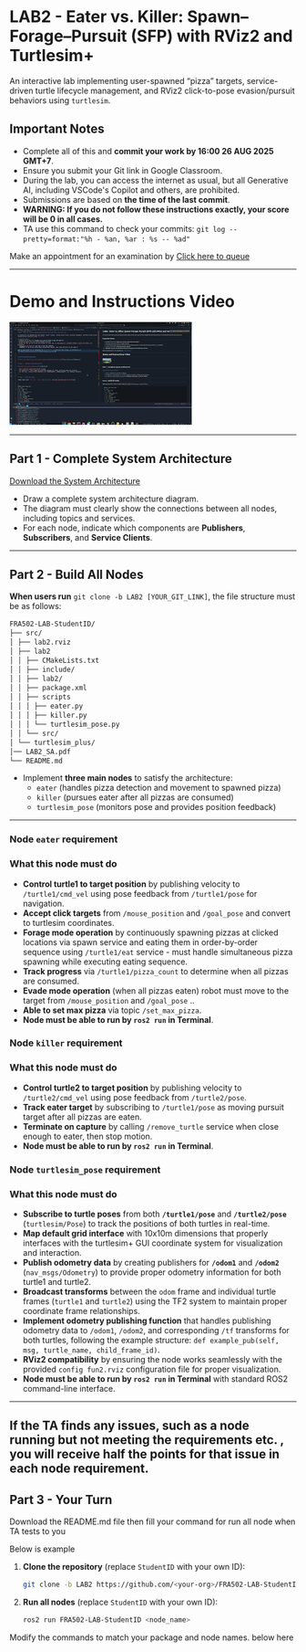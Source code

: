 # LAB2 - Eater vs. Killer: Spawn–Forage–Pursuit (SFP) with RViz2 and Turtlesim+

An interactive lab implementing user-spawned “pizza” targets, service-driven turtle lifecycle management, and RViz2 click-to-pose evasion/pursuit behaviors using `turtlesim`.

## Important Notes
- Complete all of this and **commit your work by 16:00 26 AUG 2025 GMT+7**.
- Ensure you submit your Git link in Google Classroom.
- During the lab, you can access the internet as usual, but all Generative AI, including VSCode's Copilot and others, are prohibited.
- Submissions are based on **the time of the last commit**.
- **WARNING: If you do not follow these instructions exactly, your score will be 0 in all cases.**
- TA use this command to check your commits: ```git log --pretty=format:"%h - %an, %ar : %s -- %ad"```

Make an appointment for an examination by [Click here to queue](https://docs.google.com/spreadsheets/d/102x7QDbCxpxB_BmuFilWCqS9xsuPyOtY7FSXAnwPJss/edit?usp=sharing)

---

# Demo and Instructions Video

[![Watch the video](./demo.webp)](https://youtu.be/keqN5zx5Sp0)

---
## Part 1 - Complete System Architecture

[Download the System Architecture](./LAB2_SA.pdf)

- Draw a complete system architecture diagram.  
- The diagram must clearly show the connections between all nodes, including topics and services.  
- For each node, indicate which components are **Publishers**, **Subscribers**, and **Service Clients**.  

---

## Part 2 - Build All Nodes

**When users run** `git clone -b LAB2 [YOUR_GIT_LINK]`, the file structure must be as follows:



```
FRA502-LAB-StudentID/
├── src/
│ ├── lab2.rviz
│ ├── lab2
│ │ ├── CMakeLists.txt
│ │ ├── include/
│ │ ├── lab2/
│ │ ├── package.xml
│ │ ├── scripts
│ │ │ ├── eater.py
│ │ │ ├── killer.py
│ │ │ └── turtlesim_pose.py
│ │ └── src/
│ └── turtlesim_plus/
│── LAB2_SA.pdf
└── README.md

```

- Implement **three main nodes** to satisfy the architecture:  
  - `eater` (handles pizza detection and movement to spawned pizza)  
  - `killer` (pursues eater after all pizzas are consumed)  
  - `turtlesim_pose` (monitors pose and provides position feedback)  


---
### Node `eater` requirement
### What this node **must do**
- **Control turtle1 to target position** by publishing velocity to `/turtle1/cmd_vel` using pose feedback from `/turtle1/pose` for navigation.
- **Accept click targets** from `/mouse_position` and `/goal_pose` and convert to turtlesim coordinates.
- **Forage mode operation** by continuously spawning pizzas at clicked locations via spawn service and eating them in order-by-order sequence using `/turtle1/eat` service - must handle simultaneous pizza spawning while executing eating sequence.
- **Track progress** via `/turtle1/pizza_count` to determine when all pizzas are consumed.
- **Evade mode operation** (when all pizzas eaten) robot must move to the target from `/mouse_position` and `/goal_pose` ..
- **Able to set max pizza** via topic `/set_max_pizza`.
- **Node must be able to run by `ros2 run` in Terminal**.

### Node `killer` requirement  
### What this node **must do**
- **Control turtle2 to target position** by publishing velocity to `/turtle2/cmd_vel` using pose feedback from `/turtle2/pose`.
- **Track eater target** by subscribing to `/turtle1/pose` as moving pursuit target after all pizzas are eaten.
- **Terminate on capture** by calling `/remove_turtle` service when close enough to eater, then stop motion.
- **Node must be able to run by `ros2 run` in Terminal**.

### Node `turtlesim_pose` requirement
### What this node **must do**
- **Subscribe to turtle poses** from both **`/turtle1/pose`** and **`/turtle2/pose`** (`turtlesim/Pose`) to track the positions of both turtles in real-time.
- **Map default grid interface** with 10x10m dimensions that properly interfaces with the turtlesim+ GUI coordinate system for visualization and interaction.
- **Publish odometry data** by creating publishers for **`/odom1`** and **`/odom2`** (`nav_msgs/Odometry`) to provide proper odometry information for both turtle1 and turtle2.
- **Broadcast transforms** between the `odom` frame and individual turtle frames (`turtle1` and `turtle2`) using the TF2 system to maintain proper coordinate frame relationships.
- **Implement odometry publishing function** that handles publishing odometry data to `/odom1`, `/odom2`, and corresponding `/tf` transforms for both turtles, following the example structure: `def example_pub(self, msg, turtle_name, child_frame_id)`.
- **RViz2 compatibility** by ensuring the node works seamlessly with the provided `config fun2.rviz` configuration file for proper visualization.
- **Node must be able to run by `ros2 run` in Terminal** with standard ROS2 command-line interface.
---
## **If the TA finds any issues, such as a node running but not meeting the requirements etc. , you will receive half the points for that issue in each node requirement.**

## Part 3 - Your Turn

Download the README.md file then fill your command for run all node when TA tests to you

Below is example

1. **Clone the repository** (replace `StudentID` with your own ID):
   ```bash
   git clone -b LAB2 https://github.com/<your-org>/FRA502-LAB-StudentID.git
    ```
2. **Run all nodes** (replace `StudentID` with your own ID):
   ```bash
   ros2 run FRA502-LAB-StudentID <node_name>
   ```



Modify the commands to match your package and node names. below here